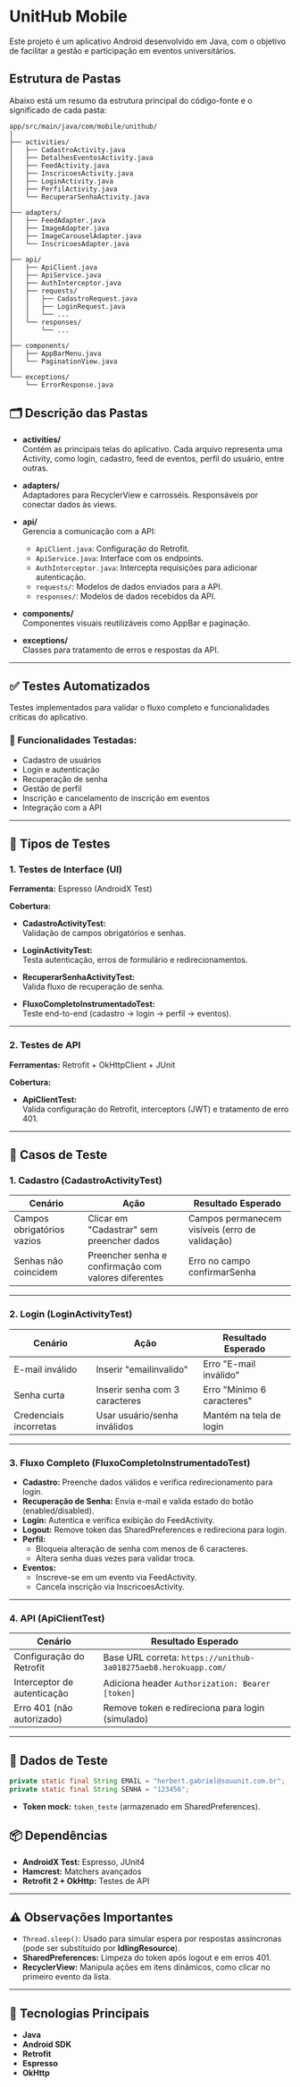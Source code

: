 # UnitHub Mobile

Este projeto é um aplicativo Android desenvolvido em Java, com o objetivo de facilitar a gestão e participação em eventos universitários.

## Estrutura de Pastas

Abaixo está um resumo da estrutura principal do código-fonte e o significado de cada pasta:

```
app/src/main/java/com/mobile/unithub/
│
├── activities/
│   ├── CadastroActivity.java
│   ├── DetalhesEventosActivity.java
│   ├── FeedActivity.java
│   ├── InscricoesActivity.java
│   ├── LoginActivity.java
│   ├── PerfilActivity.java
│   └── RecuperarSenhaActivity.java
│
├── adapters/
│   ├── FeedAdapter.java
│   ├── ImageAdapter.java
│   ├── ImageCarouselAdapter.java
│   └── InscricoesAdapter.java
│
├── api/
│   ├── ApiClient.java
│   ├── ApiService.java
│   ├── AuthInterceptor.java
│   ├── requests/
│   │   ├── CadastroRequest.java
│   │   ├── LoginRequest.java
│   │   └── ...
│   └── responses/
│       └── ...
│
├── components/
│   ├── AppBarMenu.java
│   └── PaginationView.java
│
└── exceptions/
    └── ErrorResponse.java
```


## 🗂️ Descrição das Pastas

- **activities/**  
  Contém as principais telas do aplicativo. Cada arquivo representa uma Activity, como login, cadastro, feed de eventos, perfil do usuário, entre outras.

- **adapters/**  
  Adaptadores para RecyclerView e carrosséis. Responsáveis por conectar dados às views.

- **api/**  
  Gerencia a comunicação com a API:
  - `ApiClient.java`: Configuração do Retrofit.
  - `ApiService.java`: Interface com os endpoints.
  - `AuthInterceptor.java`: Intercepta requisições para adicionar autenticação.
  - `requests/`: Modelos de dados enviados para a API.
  - `responses/`: Modelos de dados recebidos da API.

- **components/**  
  Componentes visuais reutilizáveis como AppBar e paginação.

- **exceptions/**  
  Classes para tratamento de erros e respostas da API.

---

## ✅ Testes Automatizados

Testes implementados para validar o fluxo completo e funcionalidades críticas do aplicativo.

### 🔹 Funcionalidades Testadas:

- Cadastro de usuários
- Login e autenticação
- Recuperação de senha
- Gestão de perfil
- Inscrição e cancelamento de inscrição em eventos
- Integração com a API

---

## 🧪 Tipos de Testes

### 1. Testes de Interface (UI)

**Ferramenta:** Espresso (AndroidX Test)

**Cobertura:**

- **CadastroActivityTest:**  
  Validação de campos obrigatórios e senhas.

- **LoginActivityTest:**  
  Testa autenticação, erros de formulário e redirecionamentos.

- **RecuperarSenhaActivityTest:**  
  Valida fluxo de recuperação de senha.

- **FluxoCompletoInstrumentadoTest:**  
  Teste end-to-end (cadastro → login → perfil → eventos).

---

### 2. Testes de API

**Ferramentas:** Retrofit + OkHttpClient + JUnit

**Cobertura:**

- **ApiClientTest:**  
  Valida configuração do Retrofit, interceptors (JWT) e tratamento de erro 401.

---

## 📝 Casos de Teste

### 1. Cadastro (CadastroActivityTest)

| Cenário                   | Ação                                                   | Resultado Esperado                           |
| ------------------------  | ------------------------------------------------------ | -------------------------------------------- |
| Campos obrigatórios vazios| Clicar em "Cadastrar" sem preencher dados              | Campos permanecem visíveis (erro de validação)|
| Senhas não coincidem      | Preencher senha e confirmação com valores diferentes   | Erro no campo confirmarSenha                 |

---

### 2. Login (LoginActivityTest)

| Cenário                   | Ação                           | Resultado Esperado             |
| ------------------------  | ------------------------------ | ------------------------------ |
| E-mail inválido           | Inserir "emailinvalido"        | Erro "E-mail inválido"         |
| Senha curta               | Inserir senha com 3 caracteres | Erro "Mínimo 6 caracteres"     |
| Credenciais incorretas    | Usar usuário/senha inválidos   | Mantém na tela de login        |

---

### 3. Fluxo Completo (FluxoCompletoInstrumentadoTest)

- **Cadastro:** Preenche dados válidos e verifica redirecionamento para login.
- **Recuperação de Senha:** Envia e-mail e valida estado do botão (enabled/disabled).
- **Login:** Autentica e verifica exibição do FeedActivity.
- **Logout:** Remove token das SharedPreferences e redireciona para login.
- **Perfil:**  
  - Bloqueia alteração de senha com menos de 6 caracteres.  
  - Altera senha duas vezes para validar troca.
- **Eventos:**  
  - Inscreve-se em um evento via FeedActivity.  
  - Cancela inscrição via InscricoesActivity.

---

### 4. API (ApiClientTest)

| Cenário                   | Resultado Esperado                                   |
| ------------------------  | ---------------------------------------------------- |
| Configuração do Retrofit  | Base URL correta: `https://unithub-3a018275aeb8.herokuapp.com/` |
| Interceptor de autenticação | Adiciona header `Authorization: Bearer [token]`  |
| Erro 401 (não autorizado) | Remove token e redireciona para login (simulado)      |

---

## 🎯 Dados de Teste

```java
private static final String EMAIL = "herbert.gabriel@souunit.com.br";
private static final String SENHA = "123456";
```
- **Token mock:** `token_teste` (armazenado em SharedPreferences).

## 📦 Dependências

- **AndroidX Test:** Espresso, JUnit4
- **Hamcrest:** Matchers avançados
- **Retrofit 2 + OkHttp:** Testes de API

---

## ⚠️ Observações Importantes

- `Thread.sleep()`: Usado para simular espera por respostas assíncronas (pode ser substituído por **IdlingResource**).
- **SharedPreferences:** Limpeza do token após logout e em erros 401.
- **RecyclerView:** Manipula ações em itens dinâmicos, como clicar no primeiro evento da lista.

---

## 🚀 Tecnologias Principais

- **Java**
- **Android SDK**
- **Retrofit**
- **Espresso**
- **OkHttp**


